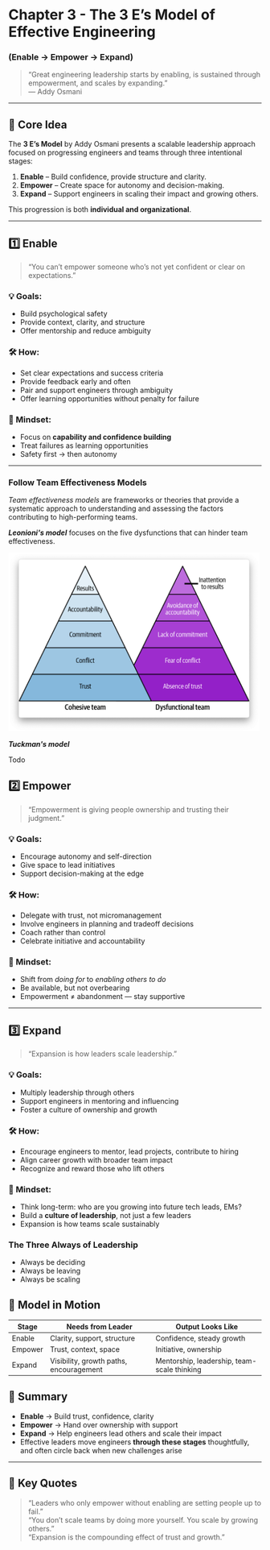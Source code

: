 # Chapter 3 - The 3 E’s Model of Effective Engineering

### (Enable → Empower → Expand)

> “Great engineering leadership starts by enabling, is sustained through empowerment, and scales by expanding.”  
> — Addy Osmani

---

## 🧠 Core Idea

The **3 E’s Model** by Addy Osmani presents a scalable leadership approach focused on progressing engineers and teams through three intentional stages:

1. **Enable** – Build confidence, provide structure and clarity.
2. **Empower** – Create space for autonomy and decision-making.
3. **Expand** – Support engineers in scaling their impact and growing others.

This progression is both **individual and organizational**.

---

## 1️⃣ Enable

> “You can’t empower someone who’s not yet confident or clear on expectations.”

### 💡 Goals:
- Build psychological safety
- Provide context, clarity, and structure
- Offer mentorship and reduce ambiguity

### 🛠 How:
- Set clear expectations and success criteria
- Provide feedback early and often
- Pair and support engineers through ambiguity
- Offer learning opportunities without penalty for failure

### 🧠 Mindset:
- Focus on **capability and confidence building**
- Treat failures as learning opportunities
- Safety first → then autonomy

---

### Follow Team Effectiveness Models

*Team effectiveness models* are frameworks or theories that provide a systematic approach to understanding and assessing the factors contributing to high-performing teams.

***Leonioni's model*** focuses on the five dysfunctions that can hinder team effectiveness.

<img src="./img/lencioni-model.png" alt="Lencioni model" width="500px" />


***Tuckman's model***

Todo

## 2️⃣ Empower

> “Empowerment is giving people ownership and trusting their judgment.”

### 💡 Goals:
- Encourage autonomy and self-direction
- Give space to lead initiatives
- Support decision-making at the edge

### 🛠 How:
- Delegate with trust, not micromanagement
- Involve engineers in planning and tradeoff decisions
- Coach rather than control
- Celebrate initiative and accountability

### 🧠 Mindset:
- Shift from *doing for* to *enabling others to do*
- Be available, but not overbearing
- Empowerment ≠ abandonment — stay supportive

---



## 3️⃣ Expand

> “Expansion is how leaders scale leadership.”

### 💡 Goals:
- Multiply leadership through others
- Support engineers in mentoring and influencing
- Foster a culture of ownership and growth

### 🛠 How:
- Encourage engineers to mentor, lead projects, contribute to hiring
- Align career growth with broader team impact
- Recognize and reward those who lift others

### 🧠 Mindset:
- Think long-term: who are you growing into future tech leads, EMs?
- Build a **culture of leadership**, not just a few leaders
- Expansion is how teams scale sustainably


### The Three Always of Leadership

* Always be deciding
* Always be leaving
* Always be scaling


## 🔄 Model in Motion

| Stage   | Needs from Leader                      | Output Looks Like                            |
|---------|----------------------------------------|-----------------------------------------------|
| Enable  | Clarity, support, structure            | Confidence, steady growth                     |
| Empower | Trust, context, space                  | Initiative, ownership                         |
| Expand  | Visibility, growth paths, encouragement| Mentorship, leadership, team-scale thinking   |

## 🧠 Summary

- **Enable** → Build trust, confidence, clarity
- **Empower** → Hand over ownership with support
- **Expand** → Help engineers lead others and scale their impact
- Effective leaders move engineers **through these stages** thoughtfully, and often circle back when new challenges arise

---

## 💬 Key Quotes

> “Leaders who only empower without enabling are setting people up to fail.”  
> “You don’t scale teams by doing more yourself. You scale by growing others.”  
> “Expansion is the compounding effect of trust and growth.”

